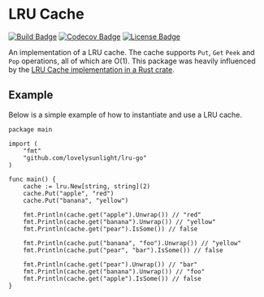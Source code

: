 # LRU Cache

[![Build Badge]][build status]
[![Codecov Badge]][coverage status]
[![License Badge]][license]

An implementation of a LRU cache. The cache supports `Put`, `Get` `Peek` and `Pop` operations,
all of which are O(1). This package was heavily influenced by the [LRU Cache implementation in a Rust crate].

## Example

Below is a simple example of how to instantiate and use a LRU cache.

```golang
package main

import (
    "fmt"
    "github.com/lovelysunlight/lru-go"
)

func main() {
    cache := lru.New[string, string](2)
    cache.Put("apple", "red")
    cache.Put("banana", "yellow")

    fmt.Println(cache.get("apple").Unwrap()) // "red"
    fmt.Println(cache.get("banana").Unwrap()) // "yellow"
    fmt.Println(cache.get("pear").IsSome()) // false

    fmt.Println(cache.put("banana", "foo").Unwrap()) // "yellow"
    fmt.Println(cache.put("pear", "bar").IsSome()) // false

    fmt.Println(cache.get("pear").Unwrap()) // "bar"
    fmt.Println(cache.get("banana").Unwrap()) // "foo"
    fmt.Println(cache.get("apple").IsSome()) // false
}
```

[build badge]: https://github.com/lovelysunlight/lru-go/actions/workflows/ci.yaml/badge.svg
[build status]: https://github.com/lovelysunlight/lru-go/actions/workflows/ci.yaml
[codecov badge]: https://codecov.io/gh/lovelysunlight/lru-go/branch/master/graph/badge.svg
[coverage status]: https://codecov.io/gh/lovelysunlight/lru-go
[license badge]: https://img.shields.io/badge/license-MIT-blue.svg
[license]: https://raw.githubusercontent.com/lovelysunlight/lru-go/master/LICENSE
[LRU Cache implementation in a Rust crate]: https://github.com/jeromefroe/lru-rs
